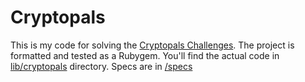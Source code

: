 # Cryptopals

This is my code for solving the [Cryptopals Challenges](https://cryptopals.com/). The project is formatted and tested as a Rubygem.
You'll find the actual code in [lib/cryptopals](https://github.com/safiire/cryptopals/tree/master/lib/cryptopals) directory.
Specs are in [/specs](https://github.com/safiire/cryptopals/tree/master/spec)
